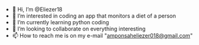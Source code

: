 - 👋 Hi, I’m @Eliezer18
- 👀 I’m interested in coding an app that monitors a diet of a person
- 🌱 I’m currently learning python coding
- 💞️ I’m looking to collaborate on everything interesting
- 📫 How to reach me is on my e-mail "amponsaheliezer018@gmail.com"

<!---
Eliezer18/Eliezer18 is a ✨ special ✨ repository because its `README.md` (this file) appears on your GitHub profile.
You can click the Preview link to take a look at your changes.
--->
